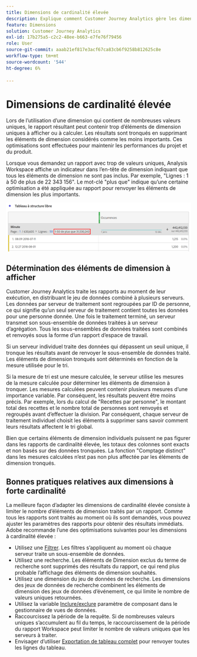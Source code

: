 ```yaml
---
title: Dimensions de cardinalité élevée
description: Explique comment Customer Journey Analytics gère les dimensions avec de nombreuses valeurs uniques.
feature: Dimensions
solution: Customer Journey Analytics
exl-id: 17b275a5-c2c2-48ee-b663-e7fe76f79456
role: User
source-git-commit: aaab21ef817e3acf67ca83cb6f9258b812625c8e
workflow-type: tm+mt
source-wordcount: '544'
ht-degree: 6%

---
```


# Dimensions de cardinalité élevée

Lors de l’utilisation d’une dimension qui contient de nombreuses valeurs uniques, le rapport résultant peut contenir trop d’éléments de dimension uniques à afficher ou à calculer. Les résultats sont tronqués en supprimant les éléments de dimension considérés comme les moins importants. Ces optimisations sont effectuées pour maintenir les performances du projet et du produit.

Lorsque vous demandez un rapport avec trop de valeurs uniques, Analysis Workspace affiche un indicateur dans l’en-tête de dimension indiquant que tous les éléments de dimension ne sont pas inclus. Par exemple, &quot;Lignes : 1 à 50 de plus de 22 343 156&quot;. Le mot-clé &quot;plus que&quot; indique qu’une certaine optimisation a été appliquée au rapport pour renvoyer les éléments de dimension les plus importants.

![Tableau à structure libre dans Workspace montrant le mot-clé &quot;plus que&quot; pour afficher 1 à 50 de plus de 22 343 156](assets/high-cardinality.png)

## Détermination des éléments de dimension à afficher

Customer Journey Analytics traite les rapports au moment de leur exécution, en distribuant le jeu de données combiné à plusieurs serveurs. Les données par serveur de traitement sont regroupées par ID de personne, ce qui signifie qu’un seul serveur de traitement contient toutes les données pour une personne donnée. Une fois le traitement terminé, un serveur transmet son sous-ensemble de données traitées à un serveur d’agrégation. Tous les sous-ensembles de données traitées sont combinés et renvoyés sous la forme d’un rapport d’espace de travail.

Si un serveur individuel traite des données qui dépassent un seuil unique, il tronque les résultats avant de renvoyer le sous-ensemble de données traité. Les éléments de dimension tronqués sont déterminés en fonction de la mesure utilisée pour le tri.

Si la mesure de tri est une mesure calculée, le serveur utilise les mesures de la mesure calculée pour déterminer les éléments de dimension à tronquer. Les mesures calculées peuvent contenir plusieurs mesures d’une importance variable. Par conséquent, les résultats peuvent être moins précis. Par exemple, lors du calcul de &quot;Recettes par personne&quot;, le montant total des recettes et le nombre total de personnes sont renvoyés et regroupés avant d’effectuer la division. Par conséquent, chaque serveur de traitement individuel choisit les éléments à supprimer sans savoir comment leurs résultats affectent le tri global.

Bien que certains éléments de dimension individuels puissent ne pas figurer dans les rapports de cardinalité élevée, les totaux des colonnes sont exacts et non basés sur des données tronquées. La fonction &quot;Comptage distinct&quot; dans les mesures calculées n’est pas non plus affectée par les éléments de dimension tronqués.

## Bonnes pratiques relatives aux dimensions à forte cardinalité

La meilleure façon d’adapter les dimensions de cardinalité élevée consiste à limiter le nombre d’éléments de dimension traités par un rapport. Comme tous les rapports sont traités au moment où ils sont demandés, vous pouvez ajuster les paramètres des rapports pour obtenir des résultats immédiats. Adobe recommande l’une des optimisations suivantes pour les dimensions à cardinalité élevée :

* Utilisez une [Filtrer](/help/components/filters/create-filters.md). Les filtres s’appliquent au moment où chaque serveur traite un sous-ensemble de données.
* Utilisez une recherche. Les éléments de Dimension exclus du terme de recherche sont supprimés des résultats du rapport, ce qui rend plus probable l’affichage des éléments de dimension souhaités.
* Utilisez une dimension du jeu de données de recherche. Les dimensions des jeux de données de recherche combinent les éléments de dimension des jeux de données d’événement, ce qui limite le nombre de valeurs uniques retournées.
* Utilisez la variable [Inclure/exclure](/help/data-views/component-settings/include-exclude-values.md) paramètre de composant dans le gestionnaire de vues de données.
* Raccourcissez la période de la requête. Si de nombreuses valeurs uniques s’accumulent au fil du temps, le raccourcissement de la période du rapport Workspace peut limiter le nombre de valeurs uniques que les serveurs à traiter.
* Envisager d’utiliser [Exportation de tableau complet](/help/analysis-workspace/export/export-cloud.md) pour renvoyer toutes les lignes du tableau.
